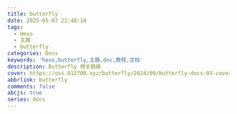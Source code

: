 ```yaml
---
title: butterfly
date: 2025-05-07 21:48:14
tags: 
  - Hexo
  - 主題
  - butterfly
categories: Docs
keywords: 'hexo,butterfly,主題,doc,教程,文档'
description: Butterfly 相关链接
cover: https://oss.012700.xyz/butterfly/2024/09/butterfly-docs-03-cover.png
abbrlink: butterfly
comments: false
abcjs: true
series: docs
---
```


